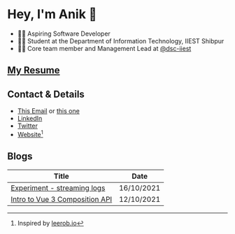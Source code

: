 # Hey, I'm Anik 👋

- 👨‍💻 Aspiring Software Developer
- 👨‍🎓 Student at the Department of Information Technology, IIEST Shibpur
- 🧑‍💼 Core team member and Management Lead at [@dsc-iiest](https://github.com/dsc-iiest)

## [My Resume](https://drive.google.com/file/d/11RewrnkZ4WVkDOFusuqm-wCPPJjGt044/view)

## Contact & Details

- [This Email](mailto:anikdas0811@gmail.com) or [this one](mailto:contact@anikd.com)
- [LinkedIn](https://linkedin.com/in/sadn1ck)
- [Twitter](https://twitter.com/__sadn1ck__)
- [Website](https://anikd.com)[^1]

## Blogs

| Title                                                                                 | Date       |
| ------------------------------------------------------------------------------------- | ---------- |
| [Experiment - streaming logs](https://anikd.com/blogs/experiment-streaming-logs/)     | 16/10/2021 |
| [Intro to Vue 3 Composition API](https://anikd.com/blogs/intro-vue3-composition-api/) | 12/10/2021 |

[^1]: Inspired by [leerob.io](https://github.com/leerob/leerob.io)
